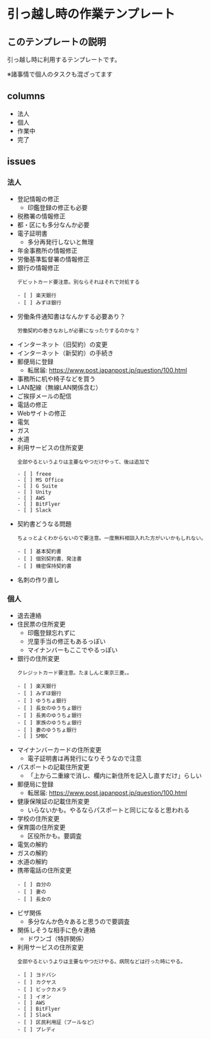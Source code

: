 # 引っ越し時の作業テンプレート

## このテンプレートの説明

引っ越し時に利用するテンプレートです。

※諸事情で個人のタスクも混ざってます

## columns

- 法人
- 個人
- 作業中
- 完了

## issues

### 法人

- 登記情報の修正
	- 印鑑登録の修正も必要
- 税務署の情報修正
- 都・区にも多分なんか必要
- 電子証明書
	- 多分再発行しないと無理
- 年金事務所の情報修正
- 労働基準監督署の情報修正
- 銀行の情報修正
	```
	デビットカード要注意。別ならそれはそれで対処する

	- [ ] 楽天銀行
	- [ ] みずほ銀行
	```
- 労働条件通知書はなんかする必要あり？
	```
	労働契約の巻きなおしが必要になったりするのかな？
	```
- インターネット（旧契約）の変更
- インターネット（新契約）の手続き
- 郵便局に登録
	- 転居届: https://www.post.japanpost.jp/question/100.html
- 事務所に机や椅子などを買う
- LAN配線（無線LAN関係含む）
- ご挨拶メールの配信
- 電話の修正
- Webサイトの修正
- 電気
- ガス
- 水道
- 利用サービスの住所変更
	```
	全部やるというよりは主要なやつだけやって、後は追加で

	- [ ] freee
	- [ ] MS Office
	- [ ] G Suite
	- [ ] Unity
	- [ ] AWS
	- [ ] BitFlyer
	- [ ] Slack
	```
- 契約書どうなる問題
	```
	ちょっとよくわからないので要注意。一度無料相談入れた方がいいかもしれない。

	- [ ] 基本契約書
	- [ ] 個別契約書、発注書
	- [ ] 機密保持契約書
	```
- 名刺の作り直し

### 個人

- 退去連絡
- 住民票の住所変更
	- 印鑑登録忘れずに
	- 児童手当の修正もあるっぽい
	- マイナンバーもここでやるっぽい
- 銀行の住所変更
	```
	クレジットカード要注意。たましんと東京三菱。。

	- [ ] 楽天銀行
	- [ ] みずほ銀行
	- [ ] ゆうちょ銀行
	- [ ] 長女のゆうちょ銀行
	- [ ] 長男のゆうちょ銀行
	- [ ] 家族のゆうちょ銀行
	- [ ] 妻のゆうちょ銀行
	- [ ] SMBC
	```
- マイナンバーカードの住所変更
	- 電子証明書は再発行になりそうなので注意
- パスポートの記載住所変更
	- 「上から二重線で消し、欄内に新住所を記入し直すだけ」らしい
- 郵便局に登録
	- 転居届: https://www.post.japanpost.jp/question/100.html
- 健康保険証の記載住所変更
	- いらないかも。やるならパスポートと同じになると思われる
- 学校の住所変更
- 保育園の住所変更
	- 区役所かも。要調査
- 電気の解約
- ガスの解約
- 水道の解約
- 携帯電話の住所変更
	```
	- [ ] 自分の
	- [ ] 妻の
	- [ ] 長女の
	```
- ビザ関係
	- 多分なんか色々あると思うので要調査
- 関係しそうな相手に色々連絡
	- ドワンゴ（特許関係）
- 利用サービスの住所変更
	```
	全部やるというよりは主要なやつだけやる。病院などは行った時にやる。

	- [ ] ヨドバシ
	- [ ] カクヤス
	- [ ] ビックカメラ
	- [ ] イオン
	- [ ] AWS
	- [ ] BitFlyer
	- [ ] Slack
	- [ ] 区民利用証（プールなど）
	- [ ] プレディ
	```
